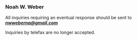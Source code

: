 ### Noah W. Weber
All inquiries requiring an eventual response should be sent to ***nwweberna@gmail.com*** 

Inquiries by telefax are no longer accepted.

